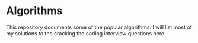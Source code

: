 # Algorithms
This repository documents some of the popular algorithms. I will list most of my solutions to the cracking the coding interview 
questions here.
